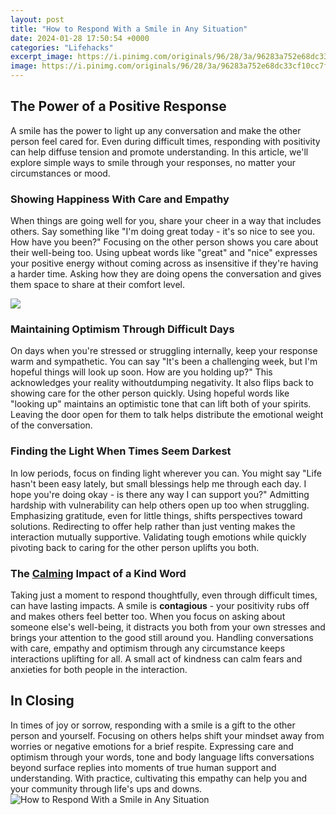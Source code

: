 ```yaml
---
layout: post
title: "How to Respond With a Smile in Any Situation"
date: 2024-01-28 17:50:54 +0000
categories: "Lifehacks"
excerpt_image: https://i.pinimg.com/originals/96/28/3a/96283a752e68dc33cf10cc7ff1afb67d.jpg
image: https://i.pinimg.com/originals/96/28/3a/96283a752e68dc33cf10cc7ff1afb67d.jpg
---
```


## The Power of a Positive Response
A smile has the power to light up any conversation and make the other person feel cared for. Even during difficult times, responding with positivity can help diffuse tension and promote understanding. In this article, we'll explore simple ways to smile through your responses, no matter your circumstances or mood.
### Showing Happiness With Care and Empathy 
When things are going well for you, share your cheer in a way that includes others. Say something like "I'm doing great today - it's so nice to see you. How have you been?" Focusing on the other person shows you care about their well-being too. Using upbeat words like "great" and "nice" expresses your positive energy without coming across as insensitive if they're having a harder time. Asking how they are doing opens the conversation and gives them space to share at their comfort level.

![](https://www.sassysisterstuff.com/wp-content/uploads/2022/10/Accept-the-Situation-and-Move-on-with-a-Smile-1.jpg)
### Maintaining Optimism Through Difficult Days
On days when you're stressed or struggling internally, keep your response warm and sympathetic. You can say "It's been a challenging week, but I'm hopeful things will look up soon. How are you holding up?" This acknowledges your reality withoutdumping negativity. It also flips back to showing care for the other person quickly. Using hopeful words like "looking up" maintains an optimistic tone that can lift both of your spirits. Leaving the door open for them to talk helps distribute the emotional weight of the conversation.
### Finding the Light When Times Seem Darkest 
In low periods, focus on finding light wherever you can. You might say "Life hasn't been easy lately, but small blessings help me through each day. I hope you're doing okay - is there any way I can support you?" Admitting hardship with vulnerability can help others open up too when struggling. Emphasizing gratitude, even for little things, shifts perspectives toward solutions. Redirecting to offer help rather than just venting makes the interaction mutually supportive. Validating tough emotions while quickly pivoting back to caring for the other person uplifts you both.
### The [Calming](https://store.fi.io.vn/colorful-watercolor-paint-long-coat-chihuahua-dog5660-t-shirt) Impact of a Kind Word  
Taking just a moment to respond thoughtfully, even through difficult times, can have lasting impacts. A smile is **contagious** - your positivity rubs off and makes others feel better too. When you focus on asking about someone else's well-being, it distracts you both from your own stresses and brings your attention to the good still around you. Handling conversations with care, empathy and optimism through any circumstance keeps interactions uplifting for all. A small act of kindness can calm fears and anxieties for both people in the interaction.
## In Closing
In times of joy or sorrow, responding with a smile is a gift to the other person and yourself. Focusing on others helps shift your mindset away from worries or negative emotions for a brief respite. Expressing care and optimism through your words, tone and body language lifts conversations beyond surface replies into moments of true human support and understanding. With practice, cultivating this empathy can help you and your community through life's ups and downs.
![How to Respond With a Smile in Any Situation](https://i.pinimg.com/originals/96/28/3a/96283a752e68dc33cf10cc7ff1afb67d.jpg)